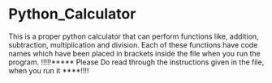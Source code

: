 # Python_Calculator
This is a proper python calculator that can perform functions like, addition, subtraction, multiplication and division. Each of these functions have code names which have been placed in brackets inside the file when you run the program. !!!!!***** Please Do read through the instructions given in the file, when you run it ****!!!!
